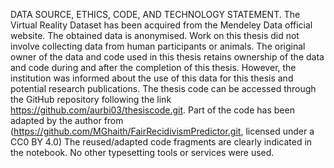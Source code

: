 DATA SOURCE, ETHICS, CODE, AND TECHNOLOGY STATEMENT. The Virtual Reality Dataset
has been acquired from the Mendeley Data official website. The obtained data is anonymised. Work on this
thesis did not involve collecting data from human participants or animals. The original owner of the data
and code used in this thesis retains ownership of the data and code during and after the completion of this
thesis. However, the institution was informed about the use of this data for this thesis and potential research
publications. The thesis code can be accessed through the GitHub repository following the link
https://github.com/aurbi03/thesiscode.git. Part of the code has been adapted by the author from
(https://github.com/MGhaith/FairRecidivismPredictor.git, licensed under a CC0 BY 4.0) The
reused/adapted code fragments are clearly indicated in the notebook. No other typesetting tools or services
were used.
